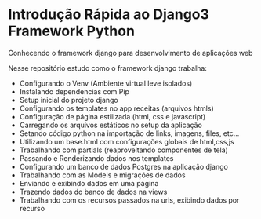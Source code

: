 # Introdução Rápida ao Django3 Framework Python

Conhecendo o framework django para desenvolvimento de aplicações web

Nesse repositório estudo como o framework django trabalha: 
  - Configurando o Venv (Ambiente virtual leve isolados)
  - Instalando dependencias com Pip 
  - Setup inicial do projeto django 
  - Configurando os templates no app receitas (arquivos htmls)
  - Configuração de página estilizada (html, css e javascript)
  - Carregando os arquivos estáticos no setup da aplicação
  - Setando código python na importação de links, imagens, files, etc...
  - Utilizando um base.html com configurações globais de html,css,js
  - Trabalhando com partials (reaproveitando componentes de tela)
  - Passando e Renderizando dados nos templates
  - Configurando um banco de dados Postgres na aplicação django
  - Trabalhando com as Models e migrações de dados
  - Enviando e exibindo dados em uma página
  - Trazendo dados do banco de dados na views
  - Trabalhando com os recursos passados na urls, exibindo dados por recurso